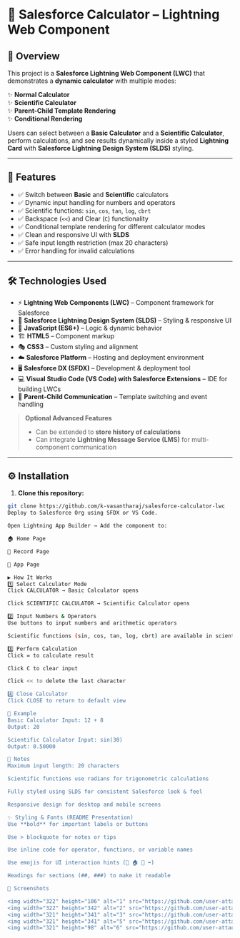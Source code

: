 # 🧮 Salesforce Calculator – Lightning Web Component

## 📖 Overview

This project is a **Salesforce Lightning Web Component (LWC)** that demonstrates a **dynamic calculator** with multiple modes:  

✨ **Normal Calculator**  
✨ **Scientific Calculator**  
✨ **Parent-Child Template Rendering**  
✨ **Conditional Rendering**  

Users can select between a **Basic Calculator** and a **Scientific Calculator**, perform calculations, and see results dynamically inside a styled **Lightning Card** with **Salesforce Lightning Design System (SLDS)** styling.

---

## 🎯 Features

- ✅ Switch between **Basic** and **Scientific** calculators  
- ✅ Dynamic input handling for numbers and operators  
- ✅ Scientific functions: `sin`, `cos`, `tan`, `log`, `cbrt`  
- ✅ Backspace (`<<`) and Clear (`C`) functionality  
- ✅ Conditional template rendering for different calculator modes  
- ✅ Clean and responsive UI with **SLDS**  
- ✅ Safe input length restriction (max 20 characters)  
- ✅ Error handling for invalid calculations  

---

## 🛠️ Technologies Used

- ⚡ **Lightning Web Components (LWC)** – Component framework for Salesforce  
- 🎨 **Salesforce Lightning Design System (SLDS)** – Styling & responsive UI  
- 📜 **JavaScript (ES6+)** – Logic & dynamic behavior  
- 🏗️ **HTML5** – Component markup  
- 🎭 **CSS3** – Custom styling and alignment  
- ☁️ **Salesforce Platform** – Hosting and deployment environment  
- 🖥️ **Salesforce DX (SFDX)** – Development & deployment tool  
- 💻 **Visual Studio Code (VS Code) with Salesforce Extensions** – IDE for building LWCs  
- 🔄 **Parent-Child Communication** – Template switching and event handling  

> **Optional Advanced Features**  
> - Can be extended to **store history of calculations**  
> - Can integrate **Lightning Message Service (LMS)** for multi-component communication  

---

## ⚙️ Installation

1. **Clone this repository:**

```bash
git clone https://github.com/k-vasantharaj/salesforce-calculator-lwc
Deploy to Salesforce Org using SFDX or VS Code.

Open Lightning App Builder → Add the component to:

🏠 Home Page

📄 Record Page

📱 App Page

▶️ How It Works
1️⃣ Select Calculator Mode
Click CALCULATOR → Basic Calculator opens

Click SCIENTIFIC CALCULATOR → Scientific Calculator opens

2️⃣ Input Numbers & Operators
Use buttons to input numbers and arithmetic operators

Scientific functions (sin, cos, tan, log, cbrt) are available in scientific mode

3️⃣ Perform Calculation
Click = to calculate result

Click C to clear input

Click << to delete the last character

4️⃣ Close Calculator
Click CLOSE to return to default view

🚀 Example
Basic Calculator Input: 12 + 8
Output: 20

Scientific Calculator Input: sin(30)
Output: 0.50000

📌 Notes
Maximum input length: 20 characters

Scientific functions use radians for trigonometric calculations

Fully styled using SLDS for consistent Salesforce look & feel

Responsive design for desktop and mobile screens

✨ Styling & Fonts (README Presentation)
Use **bold** for important labels or buttons

Use > blockquote for notes or tips

Use inline code for operator, functions, or variable names

Use emojis for UI interaction hints (📄 🏠 📱 ➡️)

Headings for sections (##, ###) to make it readable

📸 Screenshots

<img width="322" height="106" alt="1" src="https://github.com/user-attachments/assets/daee55e8-2445-416f-99ae-00b604fab714" />
<img width="322" height="342" alt="2" src="https://github.com/user-attachments/assets/cb77c2a4-d856-418a-aae7-4efc9b4d44a0" />
<img width="321" height="341" alt="3" src="https://github.com/user-attachments/assets/c3268dd0-20e9-4e67-b7d9-875f94ec4984" />
<img width="321" height="341" alt="5" src="https://github.com/user-attachments/assets/3ba2709b-ebaa-4174-9b8c-65aafa2fcc66" />
<img width="321" height="98" alt="6" src="https://github.com/user-attachments/assets/4634271f-dbcc-436f-b3a3-2636d4589d7f" />

